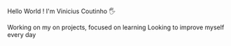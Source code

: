 Hello World ! I'm Vinicius Coutinho :raised_hand_with_fingers_splayed:	

  Working on my on projects, focused on learning
  Looking to improve myself every day
  
